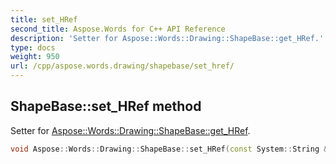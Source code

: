 ```yaml
---
title: set_HRef
second_title: Aspose.Words for C++ API Reference
description: 'Setter for Aspose::Words::Drawing::ShapeBase::get_HRef.'
type: docs
weight: 950
url: /cpp/aspose.words.drawing/shapebase/set_href/
---
```

## ShapeBase::set_HRef method


Setter for [Aspose::Words::Drawing::ShapeBase::get_HRef](../get_href/).

```cpp
void Aspose::Words::Drawing::ShapeBase::set_HRef(const System::String &value)
```

